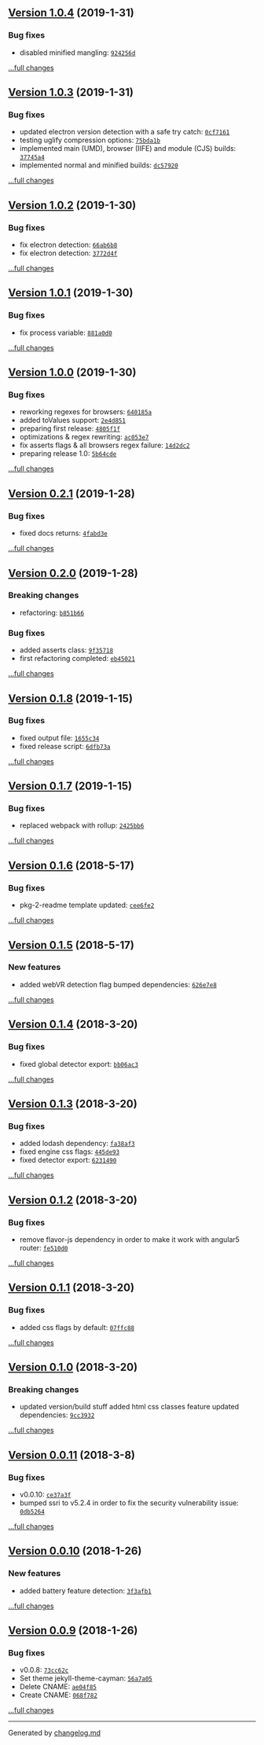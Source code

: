 ## [Version 1.0.4](https://github.com/:blackmirror1980/detector-js/releases/tag/v1.0.4) (2019-1-31)

### Bug fixes

- disabled minified mangling: [`924256d`](https://github.com/:blackmirror1980/detector-js/commit/924256d)

[...full changes](https://github.com/:blackmirror1980/detector-js/compare/v1.0.3...v1.0.4)

## [Version 1.0.3](https://github.com/:blackmirror1980/detector-js/releases/tag/v1.0.3) (2019-1-31)

### Bug fixes

- updated electron version detection with a safe try catch: [`0cf7161`](https://github.com/:blackmirror1980/detector-js/commit/0cf7161)
- testing uglify compression options: [`75bda1b`](https://github.com/:blackmirror1980/detector-js/commit/75bda1b)
- implemented main (UMD), browser (IIFE) and module (CJS) builds: [`37745a4`](https://github.com/:blackmirror1980/detector-js/commit/37745a4)
- implemented normal and minified builds: [`dc57920`](https://github.com/:blackmirror1980/detector-js/commit/dc57920)

[...full changes](https://github.com/:blackmirror1980/detector-js/compare/v1.0.2...v1.0.3)

## [Version 1.0.2](https://github.com/:blackmirror1980/detector-js/releases/tag/v1.0.2) (2019-1-30)

### Bug fixes

- fix electron detection: [`66ab6b8`](https://github.com/:blackmirror1980/detector-js/commit/66ab6b8)
- fix electron detection: [`3772d4f`](https://github.com/:blackmirror1980/detector-js/commit/3772d4f)

[...full changes](https://github.com/:blackmirror1980/detector-js/compare/v1.0.1...v1.0.2)

## [Version 1.0.1](https://github.com/:blackmirror1980/detector-js/releases/tag/v1.0.1) (2019-1-30)

### Bug fixes

- fix process variable: [`881a0d0`](https://github.com/:blackmirror1980/detector-js/commit/881a0d0)

[...full changes](https://github.com/:blackmirror1980/detector-js/compare/v1.0.0...v1.0.1)

## [Version 1.0.0](https://github.com/:blackmirror1980/detector-js/releases/tag/v1.0.0) (2019-1-30)

### Bug fixes

- reworking regexes for browsers: [`640185a`](https://github.com/:blackmirror1980/detector-js/commit/640185a)
- added toValues support: [`2e4d851`](https://github.com/:blackmirror1980/detector-js/commit/2e4d851)
- preparing first release: [`4805f1f`](https://github.com/:blackmirror1980/detector-js/commit/4805f1f)
- optimizations & regex rewriting: [`ac053e7`](https://github.com/:blackmirror1980/detector-js/commit/ac053e7)
- fix asserts flags & all browsers regex failure: [`14d2dc2`](https://github.com/:blackmirror1980/detector-js/commit/14d2dc2)
- preparing release 1.0: [`5b64cde`](https://github.com/:blackmirror1980/detector-js/commit/5b64cde)

[...full changes](https://github.com/:blackmirror1980/detector-js/compare/v0.2.1...v1.0.0)

## [Version 0.2.1](https://github.com/:blackmirror1980/detector-js/releases/tag/v0.2.1) (2019-1-28)

### Bug fixes

- fixed docs returns: [`4fabd3e`](https://github.com/:blackmirror1980/detector-js/commit/4fabd3e)

[...full changes](https://github.com/:blackmirror1980/detector-js/compare/v0.2.0...v0.2.1)

## [Version 0.2.0](https://github.com/:blackmirror1980/detector-js/releases/tag/v0.2.0) (2019-1-28)

### Breaking changes

- refactoring: [`b851b66`](https://github.com/:blackmirror1980/detector-js/commit/b851b66)

### Bug fixes

- added asserts class: [`9f35718`](https://github.com/:blackmirror1980/detector-js/commit/9f35718)
- first refactoring completed: [`eb45021`](https://github.com/:blackmirror1980/detector-js/commit/eb45021)

[...full changes](https://github.com/:blackmirror1980/detector-js/compare/v0.1.8...v0.2.0)

## [Version 0.1.8](https://github.com/:blackmirror1980/detector-js/releases/tag/v0.1.8) (2019-1-15)

### Bug fixes

- fixed output file: [`1655c34`](https://github.com/:blackmirror1980/detector-js/commit/1655c34)
- fixed release script: [`6dfb73a`](https://github.com/:blackmirror1980/detector-js/commit/6dfb73a)

[...full changes](https://github.com/:blackmirror1980/detector-js/compare/v0.1.7...v0.1.8)

## [Version 0.1.7](https://github.com/:blackmirror1980/detector-js/releases/tag/v0.1.7) (2019-1-15)

### Bug fixes

- replaced webpack with rollup: [`2425bb6`](https://github.com/:blackmirror1980/detector-js/commit/2425bb6)

[...full changes](https://github.com/:blackmirror1980/detector-js/compare/v0.1.6...v0.1.7)

## [Version 0.1.6](https://github.com/blackmirror1980/detector-js/releases/tag/v0.1.6) (2018-5-17)

### Bug fixes

- pkg-2-readme template updated: [`cee6fe2`](https://github.com/blackmirror1980/detector-js/commit/cee6fe2)

[...full changes](https://github.com/blackmirror1980/detector-js/compare/v0.1.5...v0.1.6)

## [Version 0.1.5](https://github.com/blackmirror1980/detector-js/releases/tag/v0.1.5) (2018-5-17)

### New features

- added webVR detection flag bumped dependencies: [`626e7e8`](https://github.com/blackmirror1980/detector-js/commit/626e7e8)

[...full changes](https://github.com/blackmirror1980/detector-js/compare/v0.1.4...v0.1.5)

## [Version 0.1.4](https://github.com/blackmirror1980/detector-js/releases/tag/v0.1.4) (2018-3-20)

### Bug fixes

- fixed global detector export: [`bb06ac3`](https://github.com/blackmirror1980/detector-js/commit/bb06ac3)

[...full changes](https://github.com/blackmirror1980/detector-js/compare/v0.1.3...v0.1.4)

## [Version 0.1.3](https://github.com/blackmirror1980/detector-js/releases/tag/v0.1.3) (2018-3-20)

### Bug fixes

- added lodash dependency: [`fa38af3`](https://github.com/blackmirror1980/detector-js/commit/fa38af3)
- fixed engine css flags: [`445de93`](https://github.com/blackmirror1980/detector-js/commit/445de93)
- fixed detector export: [`6231490`](https://github.com/blackmirror1980/detector-js/commit/6231490)

[...full changes](https://github.com/blackmirror1980/detector-js/compare/v0.1.2...v0.1.3)

## [Version 0.1.2](https://github.com/blackmirror1980/detector-js/releases/tag/v0.1.2) (2018-3-20)

### Bug fixes

- remove flavor-js dependency in order to make it work with angular5 router: [`fe510d0`](https://github.com/blackmirror1980/detector-js/commit/fe510d0)

[...full changes](https://github.com/blackmirror1980/detector-js/compare/v0.1.1...v0.1.2)

## [Version 0.1.1](https://github.com/blackmirror1980/detector-js/releases/tag/v0.1.1) (2018-3-20)

### Bug fixes

- added css flags by default: [`07ffc88`](https://github.com/blackmirror1980/detector-js/commit/07ffc88)

[...full changes](https://github.com/blackmirror1980/detector-js/compare/v0.1.0...v0.1.1)

## [Version 0.1.0](https://github.com/blackmirror1980/detector-js/releases/tag/v0.1.0) (2018-3-20)

### Breaking changes

- updated version/build stuff added html css classes feature updated dependencies: [`9cc3932`](https://github.com/blackmirror1980/detector-js/commit/9cc3932)

[...full changes](https://github.com/blackmirror1980/detector-js/compare/v0.0.11...v0.1.0)

## [Version 0.0.11](https://github.com/blackmirror1980/detector-js/releases/tag/v0.0.11) (2018-3-8)

### Bug fixes

- v0.0.10: [`ce37a3f`](https://github.com/blackmirror1980/detector-js/commit/ce37a3f)
- bumped ssri to v5.2.4 in order to fix the security vulnerability issue: [`0db5264`](https://github.com/blackmirror1980/detector-js/commit/0db5264)

[...full changes](https://github.com/blackmirror1980/detector-js/compare/v0.0.10...v0.0.11)

## [Version 0.0.10](https://github.com/blackmirror1980/detector-js/releases/tag/v0.0.10) (2018-1-26)

### New features

- added battery feature detection: [`3f3afb1`](https://github.com/blackmirror1980/detector-js/commit/3f3afb1)

[...full changes](https://github.com/blackmirror1980/detector-js/compare/v0.0.9...v0.0.10)

## [Version 0.0.9](https://github.com/blackmirror1980/detector-js/releases/tag/v0.0.9) (2018-1-26)

### Bug fixes

- v0.0.8: [`73cc62c`](https://github.com/blackmirror1980/detector-js/commit/73cc62c)
- Set theme jekyll-theme-cayman: [`56a7a05`](https://github.com/blackmirror1980/detector-js/commit/56a7a05)
- Delete CNAME: [`ae04f85`](https://github.com/blackmirror1980/detector-js/commit/ae04f85)
- Create CNAME: [`068f782`](https://github.com/blackmirror1980/detector-js/commit/068f782)

[...full changes](https://github.com/blackmirror1980/detector-js/compare/v0.0.8...v0.0.9)


---

Generated by [changelog.md](https://github.com/egoist/changelog.md)
